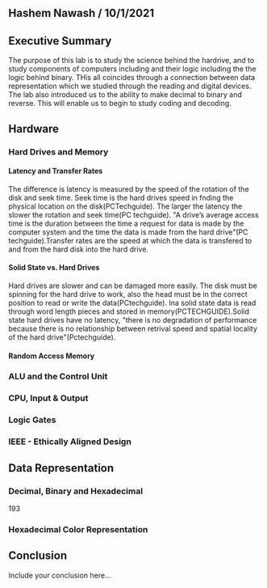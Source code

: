 ## Hashem Nawash / 10/1/2021

## Executive Summary 
The purpose of this lab is to study the science behind the hardrive, and to study components of computers including and their logic including the the logic behind binary. THis all coincides through a connection between data representation which we studied through the reading and digital devices. The lab also introduced us to the ability to make decimal to binary and reverse. 
This will enable us to begin to study coding and decoding. 

## Hardware
### Hard Drives and Memory
#### Latency and Transfer Rates 
The difference is latency is measured by the speed of the rotation of the disk and seek time. Seek time is the hard drives speed in fnding the physical location on the disk(PCTechguide). The larger the latency the slower the rotation and seek time(PC techguide). "A drive’s average access time is the duration  between the time a request for data is made by the computer system and the time the data is made from the hard  drive"(PC techguide).Transfer rates are the speed at which the data is transfered to and from the hard disk into the hard drive. 
#### Solid State vs. Hard Drives 
Hard drives are slower and can be damaged more easily. The disk must be spinning for the hard drive to work, also the head must be in the correct position to read or write the data(PCtechguide). Ina solid state data is read through word length pieces and stored in memory(PCTECHGUIDE).Solid state hard drives have no latency, "there is no degradation of performance because there is no relationship between retrival speed and spatial locality of the hard drive"(Pctechguide).
#### Random Access Memory 
  

### ALU and the Control Unit
### CPU, Input & Output
### Logic Gates 
### IEEE - Ethically Aligned Design

## Data Representation
### Decimal, Binary and Hexadecimal
193 


### Hexadecimal Color Representation

## Conclusion
Include your conclusion here...
